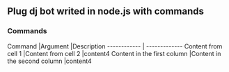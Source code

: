 ## Plug dj bot writed in node.js with commands

### Commands

Command |Argument |Description
------------ | -------------
Content from cell 1 |Content from cell 2 |content4
Content in the first column |Content in the second column |content4
